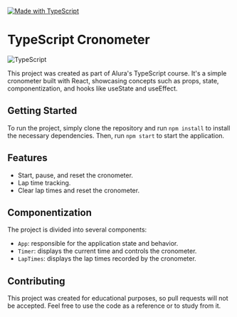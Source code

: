 [![Made with TypeScript](https://img.shields.io/badge/Made%20with-TypeScript-blue.svg)](https://www.typescriptlang.org/)
# TypeScript Cronometer
![TypeScript](https://img.shields.io/badge/TypeScript-007ACC?logo=typescript&logoColor=white)


This project was created as part of Alura's TypeScript course. It's a simple cronometer built with React, showcasing concepts such as props, state, componentization, and hooks like useState and useEffect.

## Getting Started

To run the project, simply clone the repository and run `npm install` to install the necessary dependencies. Then, run `npm start` to start the application.

## Features

- Start, pause, and reset the cronometer.
- Lap time tracking.
- Clear lap times and reset the cronometer.

## Componentization

The project is divided into several components:

- `App`: responsible for the application state and behavior.
- `Timer`: displays the current time and controls the cronometer.
- `LapTimes`: displays the lap times recorded by the cronometer.

## Contributing

This project was created for educational purposes, so pull requests will not be accepted. Feel free to use the code as a reference or to study from it.


